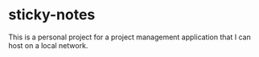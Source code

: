 # sticky-notes
This is a personal project for a project management application that I can host on a local network. 
